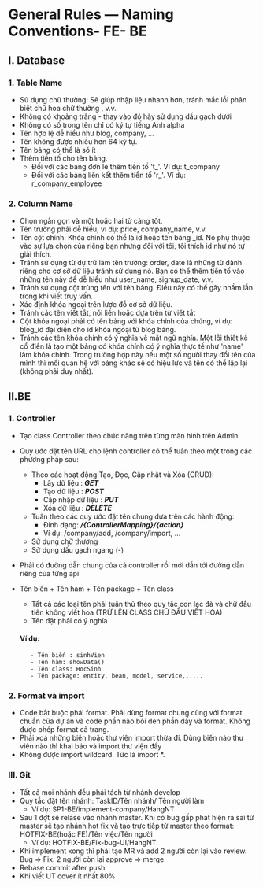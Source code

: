 # General Rules — Naming Conventions- FE- BE

## I. Database
### 1. Table Name
- Sử dụng chữ thường:  Sẽ giúp nhập liệu nhanh hơn, tránh mắc lỗi phân biệt chữ hoa chữ thường , v.v.
- Không có khoảng trắng - thay vào đó hãy sử dụng dấu gạch dưới
- Không có số trong tên chỉ có ký tự tiếng Anh alpha
- Tên hợp lệ dễ hiểu như blog, company, ...
- Tên không được nhiều hơn 64 ký tự.
- Tên bảng có thể là số ít
- Thêm tiền tố cho tên bảng. 
    - Đối với các bảng đơn lẻ thêm tiền tố 't_'. Ví dụ: t_company
    - Đối với các bảng liên kết thêm tiền tố 'r_'. Ví dụ: r_company_employee
### 2. Column Name
- Chọn ngắn gọn và một hoặc hai từ càng tốt.
- Tên trường phải dễ hiểu, ví dụ: price, company_name, v.v.
- Tên cột chính: Khóa chính có thể là id hoặc tên bảng _id. Nó phụ thuộc vào sự lựa chọn của riêng bạn nhưng đối với tôi, tôi thích id như nó tự giải thích.
- Tránh sử dụng từ dự trữ làm tên trường: order, date là những từ dành riêng cho cơ sở dữ liệu tránh sử dụng nó. Bạn có thể thêm tiền tố vào những tên này để dễ hiểu như user_name, signup_date, v.v.
- Tránh sử dụng cột trùng tên với tên bảng. Điều này có thể gây nhầm lẫn trong khi viết truy vấn.
- Xác định khóa ngoại trên lược đồ cơ sở dữ liệu.
- Tránh các tên viết tắt, nối liền hoặc dựa trên từ viết tắt
- Cột khóa ngoại phải có tên bảng với khóa chính của chúng, ví dụ: blog_id đại diện cho id khóa ngoại từ blog bảng.
- Tránh các tên khóa chính có ý nghĩa về mặt ngữ nghĩa. Một lỗi thiết kế cổ điển là tạo một bảng có khóa chính có ý nghĩa thực tế như 'name' làm khóa chính. Trong trường hợp này nếu một số người thay đổi tên của mình thì mối quan hệ với bảng khác sẽ có hiệu lực và tên có thể lặp lại (không phải duy nhất).

## II.BE
### 1. Controller
- Tạo class Controller theo chức năng trên từng màn hình trên Admin.
- Quy ước đặt tên URL cho lệnh controller có thể tuân theo một trong các phương pháp sau:
    - Theo các hoạt động Tạo, Đọc, Cập nhật và Xóa (CRUD):
        - Lấy dữ liệu : ***GET***
        - Tạo dữ liệu : ***POST***
        - Cập nhập dữ liệu : ***PUT***
        - Xóa dữ liệu : ***DELETE***
    - Tuân theo các quy ước đặt tên chung dựa trên các hành động:
        - Đinh dạng: ***/{ControllerMapping}/{action}***
        - Ví dụ: /company/add, /company/import, ...
    - Sử dụng chữ thường
    - Sử dụng dấu gạch ngang (-)
- Phải có đường dẫn chung của cả controller rồi mới dẫn tới đường dẫn riêng của từng api

- Tên biến + Tên hàm + Tên package + Tên class
   - Tất cả các loại tên phải tuân thủ theo quy tắc con lạc đà và chữ đầu tiên không viết hoa (TRỪ LÊN CLASS CHỮ ĐẦU VIẾT HOA)
   - Tên đặt phải có ý nghĩa 
   
   #### Ví dụ:
         - Tên biến : sinhVien
         - Tên hàm: showData()
         - Tên class: HocSinh
         - Tên package: entity, bean, model, service,.....

### 2. Format và import 
- Code bắt buộc phải format. Phải dùng format chung cùng với format chuẩn của dự án và code phần nào bôi đen phần đấy và format. Không được phép format cả trang.
- Phải xoá những biến hoặc thư viên import thừa đi. Dùng biến nào thư viên nào thì khai báo và import thư viện đấy
- Không được import wildcard. Tức là import *.
 
 ### III. Git
 - Tất cả mọi nhánh đều phải tách từ nhánh develop
 - Quy tắc đặt tên nhánh: TaskID/Tên nhánh/ Tên người làm 
    - Ví dụ: SP1-BE/implement-company/HangNT
 - Sau 1 đợt sẽ relase vào nhánh master. Khi có bug gấp phát hiện ra sai từ master sẽ tạo nhánh hot fix và tạo trực tiếp từ master theo format: HOTFIX-BE(hoặc FE)/Tên việc/Tên người
    - Ví dụ: HOTFIX-BE/Fix-bug-UI/HangNT
 - Khi implement xong thì phải tạo MR và add 2 người còn lại vào review. Bug => Fix. 2 người còn lại approve => merge 
 - Rebase commit after push 
- Khi viết UT cover ít nhất 80%
